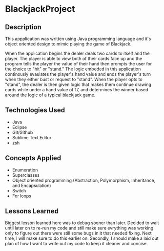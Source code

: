 # BlackjackProject
## Description
This appplication was written using Java programming language and it's object oriented design to mimic playing the game of Blackjack. 

When the application begins the dealer deals two cards to itself and the player. The player is able to view both of their cards face up and the program tells the player the value of their hand then prompts the user for the choice to "hit" or "stand." The logic embeded in this application continously evaulates the player's hand value and ends the player's turn when they either bust or request to "stand". When the player opts to "stand", the dealer is then given logic that makes them continue drawing cards while under a hand value of 17, and determines the winner based around the logic of a typical blackjack game.

## Technologies Used
 - Java
 - Eclipse
 - Git/Github
 - Sublime Text Editor
 - zsh

  ## Concepts Applied
 - Enumeration
 - Superclasses
 - Object oriented programming  (Abstraction, Polymorphism, Inheritance, and Encapsulation)
 - Switch
 - For loops

 ## Lessons Learned
Biggest lesson learned here was to debug sooner than later. Decided to wait until later on to re-run my code and still make sure evrything was working only to figure out there were still some bugs in it that needed fixing. Next time, I will make sure to do this earlier on. Secondly, I should make a laid out plan of how I want to write out my code to keep it cleaner and concise.
